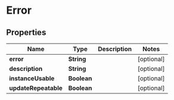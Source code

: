 # Error

## Properties
Name | Type | Description | Notes
------------ | ------------- | ------------- | -------------
**error** | **String** |  |  [optional]
**description** | **String** |  |  [optional]
**instanceUsable** | **Boolean** |  |  [optional]
**updateRepeatable** | **Boolean** |  |  [optional]
